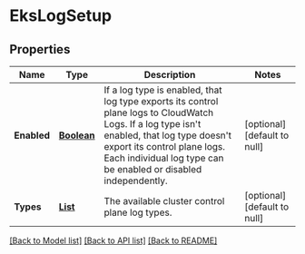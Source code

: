 # EksLogSetup
## Properties

Name | Type | Description | Notes
------------ | ------------- | ------------- | -------------
**Enabled** | [**Boolean**](boolean.md) | If a log type is enabled, that log type exports its control plane logs to CloudWatch Logs. If a log type isn&#39;t enabled, that log type doesn&#39;t export its control plane logs. Each individual log type can be enabled or disabled independently. | [optional] [default to null]
**Types** | [**List**](string.md) | The available cluster control plane log types. | [optional] [default to null]

[[Back to Model list]](../README.md#documentation-for-models) [[Back to API list]](../README.md#documentation-for-api-endpoints) [[Back to README]](../README.md)

